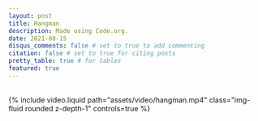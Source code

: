 ```yaml
---
layout: post
title: Hangman
description: Made using Code.org.
date: 2021-08-15
disqus_comments: false # set to true to add commenting
citation: false # set to true for citing posts
pretty_table: true # for tables
featured: true
---
```


<br>

<div class="row mt-3">
    <div class="col-sm mt-3 mt-md-0">
        {% include video.liquid path="assets/video/hangman.mp4" class="img-fluid rounded z-depth-1" controls=true %}
    </div>
</div>
